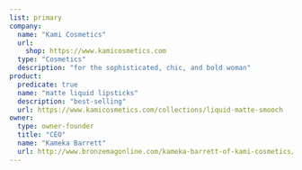 ```yaml
---
list: primary
company:
  name: "Kami Cosmetics"
  url:
    shop: https://www.kamicosmetics.com
  type: "Cosmetics"
  description: "for the sophisticated, chic, and bold woman"
product:
  predicate: true
  name: "matte liquid lipsticks"
  description: "best-selling"
  url: https://www.kamicosmetics.com/collections/liquid-matte-smooch
owner:
  type: owner-founder
  title: "CEO"
  name: "Kameka Barrett"
  url: http://www.bronzemagonline.com/kameka-barrett-of-kami-cosmetics/
---
```

